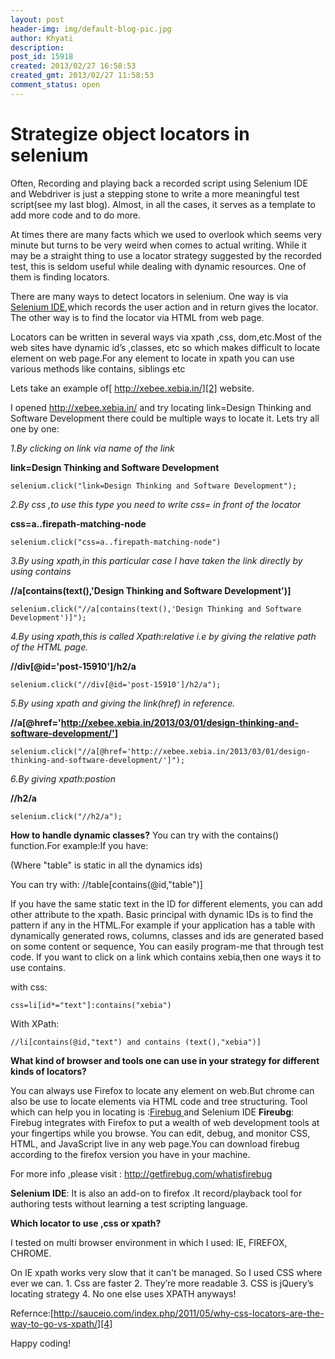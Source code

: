 ```yaml
---
layout: post
header-img: img/default-blog-pic.jpg
author: Khyati
description: 
post_id: 15918
created: 2013/02/27 16:58:53
created_gmt: 2013/02/27 11:58:53
comment_status: open
---
```


# Strategize object locators in selenium

Often, Recording and playing back a recorded script using Selenium IDE and Webdriver is just a stepping stone to write a more meaningful test script(see my last blog). Almost, in all the cases, it serves as a template to add more code and to do more.

At times there are many facts which we used to overlook which seems very minute but turns to be very weird when comes to actual writing. While it may be a straight thing to use a locator strategy suggested by the recorded test, this is seldom useful while dealing with dynamic resources. One of them is finding locators. 

There are many ways to detect locators in selenium. One way is via [Selenium IDE][1],which records the user action and in return gives the locator. The other way is to find the locator via HTML from web page.

Locators can be written in several ways via xpath ,css, dom,etc.Most of the web sites have dynamic id’s ,classes, etc so which makes difficult to locate element on web page.For any element to locate in xpath you can use various methods like contains, siblings etc

Lets take an example of[ http://xebee.xebia.in/][2] website.

I opened <http://xebee.xebia.in/> and try locating link=Design Thinking and Software Development there could be multiple ways to locate it. Lets try all one by one:

_1.By clicking on link via name of the link_

**link=Design Thinking and Software Development**

``` 
selenium.click("link=Design Thinking and Software Development");
 ``` 

_2.By css ,to use this type you need to write css= in front of the locator_

**css=a..firepath-matching-node**

``` 
selenium.click("css=a..firepath-matching-node")
 ``` 

_3.By using xpath,in this particular case I have taken the link directly by using contains_

**//a[contains(text(),'Design Thinking and Software Development')]**

``` 
selenium.click("//a[contains(text(),'Design Thinking and Software Development')]");
 ``` 

_4.By using xpath,this is called Xpath:relative i.e by giving the relative path of the HTML page._

**//div[@id='post-15910']/h2/a**

``` 
selenium.click("//div[@id='post-15910']/h2/a");
 ``` 

_5.By using xpath and giving the link(href) in reference._

**//a[@href='http://xebee.xebia.in/2013/03/01/design-thinking-and-software-development/']**

``` 
selenium.click("//a[@href='http://xebee.xebia.in/2013/03/01/design-thinking-and-software-development/']");
 ``` 

_6.By giving xpath:postion_

**//h2/a**

``` 
selenium.click("//h2/a");
 ``` 

**How to handle dynamic classes?** You can try with the contains() function.For example:If you have:

(Where "table" is static in all the dynamics ids)

You can try with: //table[contains(@id,"table")]

If you have the same static text in the ID for different elements, you can add other attribute to the xpath. Basic principal with dynamic IDs is to find the pattern if any in the HTML.For example if your application has a table with dynamically generated rows, columns, classes and ids are generated based on some content or sequence, You can easily program-me that through test code. If you want to click on a link which contains xebia,then one ways it to use contains.

with css:

``` 
css=li[id*="text"]:contains("xebia")
 ``` 

With XPath:

``` 
//li[contains(@id,"text") and contains (text(),"xebia")]
 ``` 

**What kind of browser and tools one can use in your strategy for different kinds of locators?**

You can always use Firefox to locate any element on web.But chrome can also be use to locate elements via HTML code and tree structuring. Tool which can help you in locating is :[Firebug ][3] and Selenium IDE **Fireubg**: Firebug integrates with Firefox to put a wealth of web development tools at your fingertips while you browse. You can edit, debug, and monitor CSS, HTML, and JavaScript live in any web page.You can download firebug according to the firefox version you have in your machine.

For more info ,please visit : <http://getfirebug.com/whatisfirebug>

**Selenium IDE**: It is also an add-on to firefox .It record/playback tool for authoring tests without learning a test scripting language. 

**Which locator to use ,css or xpath?**

I tested on multi browser environment in which I used: IE, FIREFOX, CHROME.

On IE xpath works very slow that it can't be managed. So I used CSS where ever we can. 1\. Css are faster 2\. They’re more readable 3\. CSS is jQuery’s locating strategy 4\. No one else uses XPATH anyways!

Refernce:[http://sauceio.com/index.php/2011/05/why-css-locators-are-the-way-to-go-vs-xpath/][4]

Happy coding!

   [1]: http://docs.seleniumhq.org/docs/02_selenium_ide.jsp (Selenium IDE)
   [2]: http://xebee.xebia.in/ ( http://xebee.xebia.in/)
   [3]: http://getfirebug.com/whatisfirebug (Firebug)
   [4]: //sauceio.com/index.php/2011/05/why-css-locators-are-the-way-to-go-vs-xpath/ (http://sauceio.com/index.php/2011/05/why-css-locators-are-the-way-to-go-vs-xpath/)